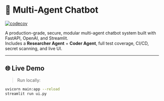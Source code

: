 # 🤖 Multi-Agent Chatbot

[![codecov](https://codecov.io/gh/MelnykUA/MultiAgentChatBot/branch/main/graph/badge.svg)](https://github.com/MelnykUA/MultiAgentChatBot)

A production-grade, secure, modular multi-agent chatbot system built with FastAPI, OpenAI, and Streamlit.  
Includes a **Researcher Agent** + **Coder Agent**, full test coverage, CI/CD, secret scanning, and live UI.

---

## 🌐 Live Demo

> Run locally:
```bash
uvicorn main:app --reload
streamlit run ui.py
